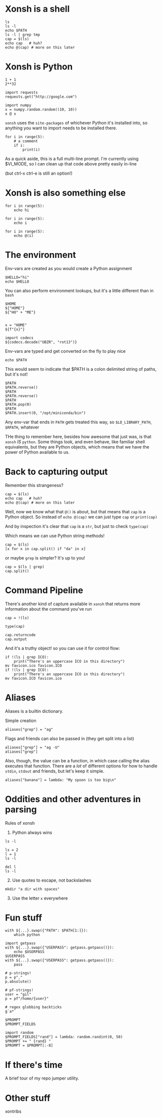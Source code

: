 # Xonsh is a shell

```
ls
ls -l
echo $PATH
ls -l | grep tmp
cap = $(ls)
echo cap   # huh?
echo @(cap) # more on this later
```

# Xonsh is Python

```
1 + 1
2**32

import requests
requests.get("http://google.com")

import numpy
x = numpy.random.random((10, 10))
x @ x
```

`xonsh` uses the `site-packages` of whichever Python it's installed into, so anything you want to import needs to be installed there.

```
for i in range(5):
    # a comment
    if i:
        print(i)
```

As a quick aside, this is a full multi-line prompt.  I'm currently using
$VI_MODE, so I can clean up that code above pretty easily in-line

(but ctrl-x ctrl-e is still an option!)

# Xonsh is also something else

```
for i in range(5):
    echo hi
```

```
for i in range(5):
    echo i
```

```
for i in range(5):
    echo @(i)
```

# The environment
Env-vars are created as you would create a Python assignment

```
$HELLO="hi"
echo $HELLO
```

You can also perform environment lookups, but it's a little different than in `bash`

```
$HOME
${"HOME"}
${"HO" + "ME"}


x = "HOME"
${f"{x}"}

import codecs
${codecs.decode("UBZR", "rot13")}
```

Env-vars are typed and get converted on the fly to play nice
```
echo $PATH
```

This would seem to indicate that $PATH is a colon delimited string of paths, but it's not!

```
$PATH
$PATH.reverse()
$PATH
$PATH.reverse()
$PATH
$PATH.pop(0)
$PATH
$PATH.insert(0, "/opt/miniconda/bin")
```

Any env-var that ends in `PATH` gets treated this way, so `$LD_LIBRARY_PATH`, `$RPATH`, whatever

THe thing to remember here, besides how awesome that just was, is that `xonsh` _IS_ `python`.
Some things look, and even behave, like familiar shell equivalents, but they are Python objects, 
which means that we have the power of Python available to us.

# Back to capturing output 

Remember this strangeness?

```
cap = $(ls)
echo cap   # huh?
echo @(cap) # more on this later
```

Well, now we know what that `@()` is about, but that means that `cap` is a Python object.
So instead of `echo @(cap)` we can just type `cap` or `print(cap)`

And by inspection it's clear that `cap` is a `str`, but just to check `type(cap)`

Which means we can use Python string methods!

```
cap = $(ls)
[x for x in cap.split() if "da" in x]
```

or maybe `grep` is simpler?  It's up to you!

```
cap = $(ls | grep)
cap.split()
```

# Command Pipeline

There's another kind of capture available in `xonsh` that returns more
information about the command you've run

```
cap = !(ls)
```

```
type(cap)
```

```
cap.returncode
cap.output
```

And it's a truthy object! so you can use it for control flow:

```
if !(ls | grep ICO):
    print("There's an uppercase ICO in this directory")
mv favicon.ico favicon.ICO
if !(ls | grep ICO):
    print("There's an uppercase ICO in this directory")
mv favicon.ICO favicon.ico
```


# Aliases

Aliases is a builtin dictionary.

Simple creation

```
aliases["grep"] = "ag"
```

Flags and friends can also be passed in (they get split into a list)

```
aliases["grep"] = "ag -U"
aliases["grep"]
```

Also, though, the value can be a function, in which case calling the alias executes that function.
There are a _lot_ of different options for how to handle `stdin`, `stdout` and friends, but let's keep it simple.

```
aliases["banana"] = lambda: "My spoon is too big\n"
```

# Oddities and other adventures in parsing

Rules of xonsh
1. Python always wins

```
ls -l
```

```
ls = 2
l = 1
ls -l
```

```
del l
ls -l
```

2. Use quotes to escape, not backslashes

```
mkdir "a dir with spaces"
```

3. Use the letter `x` everywhere

# Fun stuff
```
with ${...}.swap({"PATH": $PATH[1:]}):
    which python
```

```
import getpass
with ${...}.swap({"USERPASS": getpass.getpass()}):
    echo $USERPASS
$USERPASS
with ${...}.swap({"USERPASS": getpass.getpass()}):
    pass
```

```
# p-strings!
p = p"."
p.absolute()

# pf-strings!
user = "gil"
p = pf"/home/{user}"
```

```
# regex globbing backticks
g`a*`
```

```
$PROMPT
$PROMPT_FIELDS

import random
$PROMPT_FIELDS["rand"] = lambda: random.randint(0, 50)
$PROMPT += " {rand} "
$PROMPT = $PROMPT[:-8]
```

# If there's time

A brief tour of my repo jumper utility.

# Other stuff

xontribs
